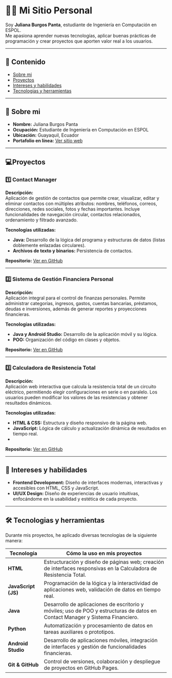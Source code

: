 # 👩‍💻 Mi Sitio Personal

Soy **Juliana Burgos Panta**, estudiante de Ingeniería en Computación en ESPOL.  
Me apasiona aprender nuevas tecnologías, aplicar buenas prácticas de programación y crear proyectos que aporten valor real a los usuarios.

---

## 📌 Contenido
* [Sobre mi](#sobre-mi)
* [Proyectos](#proyectos) 
* [Intereses y habilidades](#intereses-y-habilidades)
* [Tecnologias y herramientas](#tecnologias-y-herramientas)

---

## 📝 Sobre mi
- **Nombre:** Juliana Burgos Panta  
- **Ocupación:** Estudiante de Ingeniería en Computación en ESPOL  
- **Ubicación:** Guayaquil, Ecuador  
- **Portafolio en línea:** [Ver sitio web](https://juzjuz10.github.io/Juzjuz10/)  

---


## 💻Proyectos 

### 1️⃣ Contact Manager
**Descripción:**  
Aplicación de gestión de contactos que permite crear, visualizar, editar y eliminar contactos con múltiples atributos: nombres, teléfonos, correos, direcciones, redes sociales, fotos y fechas importantes. Incluye funcionalidades de navegación circular, contactos relacionados, ordenamiento y filtrado avanzado.  

**Tecnologías utilizadas:**  
- **Java:** Desarrollo de la lógica del programa y estructuras de datos (listas doblemente enlazadas circulares).  
- **Archivos de texto y binarios:** Persistencia de contactos.  

**Repositorio:** [Ver en GitHub](https://github.com/DanRCM/ContactManager.git)  

---

### 2️⃣ Sistema de Gestión Financiera Personal
**Descripción:**  
Aplicación integral para el control de finanzas personales. Permite administrar categorías, ingresos, gastos, cuentas bancarias, préstamos, deudas e inversiones, además de generar reportes y proyecciones financieras.  

**Tecnologías utilizadas:**  
- **Java y Android Studio:** Desarrollo de la aplicación móvil y su lógica.  
- **POO:** Organización del código en clases y objetos.  

**Repositorio:** [Ver en GitHub](https://github.com/raydan90s/PROYECTOSEGUNDOPARCIAL.git)  

---

### 3️⃣ Calculadora de Resistencia Total
**Descripción:**  
Aplicación web interactiva que calcula la resistencia total de un circuito eléctrico, permitiendo elegir configuraciones en serie o en paralelo. Los usuarios pueden modificar los valores de las resistencias y obtener resultados dinámicos.  

**Tecnologías utilizadas:**  
- **HTML & CSS:** Estructura y diseño responsivo de la página web.  
- **JavaScript:** Lógica de cálculo y actualización dinámica de resultados en tiempo real.  
-
**Repositorio:** [Ver en GitHub](https://github.com/eimmy-o/fesd-pagina-resistencias.git)  

---

## 🎨 Intereses y habilidades
- **Frontend Development:** Diseño de interfaces modernas, interactivas y accesibles con HTML, CSS y JavaScript.  
- **UI/UX Design:** Diseño de experiencias de usuario intuitivas, enfocándome en la usabilidad y estética de cada proyecto.  

---

## 🛠️ Tecnologias y herramientas
Durante mis proyectos, he aplicado diversas tecnologías de la siguiente manera:  

| Tecnología | Cómo la uso en mis proyectos |
|------------|-----------------------------|
| **HTML** | Estructuración y diseño de páginas web; creación de interfaces responsivas en la Calculadora de Resistencia Total. |
| **JavaScript (JS)** | Programación de la lógica y la interactividad de aplicaciones web, validación de datos en tiempo real. |
| **Java** | Desarrollo de aplicaciones de escritorio y móviles; uso de POO y estructuras de datos en Contact Manager y Sistema Financiero. |
| **Python** | Automatización y procesamiento de datos en tareas auxiliares o prototipos. |
| **Android Studio** | Desarrollo de aplicaciones móviles, integración de interfaces y gestión de funcionalidades financieras. |
| **Git & GitHub** | Control de versiones, colaboración y despliegue de proyectos en GitHub Pages. |
